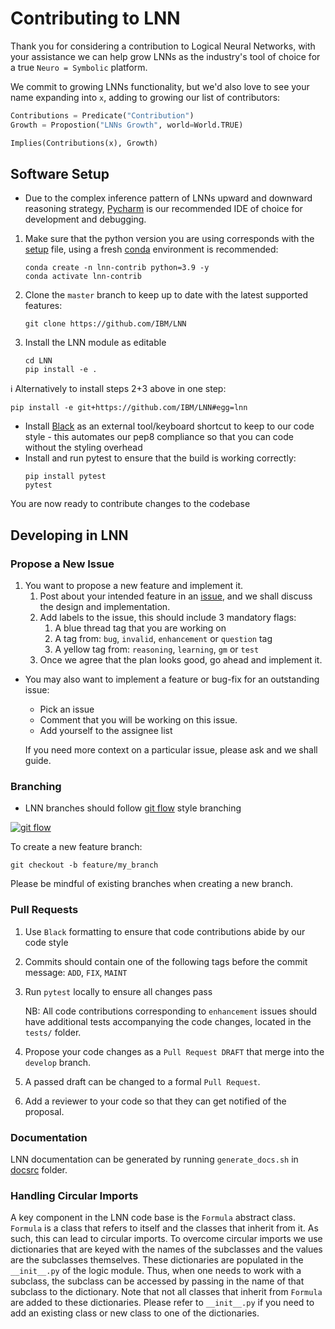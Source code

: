 
# Contributing to LNN
Thank you for considering a contribution to Logical Neural Networks, with your assistance we can help grow LNNs as the industry's tool of choice for a true `Neuro = Symbolic` platform.

We commit to growing LNNs functionality, but we'd also love to see your name expanding into `x`, adding to growing our list of contributors:
```python
Contributions = Predicate("Contribution")
Growth = Propostion("LNNs Growth", world=World.TRUE)

Implies(Contributions(x), Growth)
```

## Software Setup

* Due to the complex inference pattern of LNNs upward and downward reasoning strategy, [Pycharm](https://www.jetbrains.com/pycharm/download/) is our recommended IDE of choice for development and debugging.
1. Make sure that the python version you are using corresponds with the [setup](https://github.com/IBM/LNN/blob/master/setup.py) file, using a fresh [conda]() environment is recommended:
    ```commandline
    conda create -n lnn-contrib python=3.9 -y
    conda activate lnn-contrib
    ```
2. Clone the `master` branch to keep up to date with the latest supported features:
    ```commandline
    git clone https://github.com/IBM/LNN
    ```
3. Install the LNN module as editable
    ```commandline
    cd LNN
    pip install -e .
    ```
ℹ️ Alternatively to install steps 2+3 above in one step:
   ```commandline
   pip install -e git+https://github.com/IBM/LNN#egg=lnn
   ```
* Install [Black](https://black.readthedocs.io/en/stable/integrations/editors.html) as an external tool/keyboard shortcut to keep to our code style - this automates our pep8 compliance so that you can code without the styling overhead
* Install and run pytest to ensure that the build is working correctly:
    ```commandline
    pip install pytest
    pytest
    ```

You are now ready to contribute changes to the codebase

##  Developing in LNN

### Propose a New Issue

1. You want to propose a new feature and implement it.
   1. Post about your intended feature in an [issue](https://github.com/IBM/LNN/issues/new), and we shall discuss the design and implementation.
   2. Add labels to the issue, this should include 3 mandatory flags:
      1. A blue thread tag that you are working on
      2. A tag from: `bug`, `invalid`, `enhancement` or `question` tag
      3. A yellow tag from: `reasoning`, `learning`, `gm` or `test`
   3. Once we agree that the plan looks good, go ahead and implement it.

* You may also want to implement a feature or bug-fix for an outstanding issue:
  * Pick an issue
  * Comment that you will be working on this issue.
  * Add yourself to the assignee list

  If you need more context on a particular issue, please ask and we shall guide.

### Branching

* LNN branches should follow [git flow][git flow] style branching

[<img src="https://wac-cdn.atlassian.com/dam/jcr:34c86360-8dea-4be4-92f7-6597d4d5bfae/02%20Feature%20branches.svg?cdnVersion=296" alt="git flow"/>][git flow]

To create a new feature branch:
   ```commandline
   git checkout -b feature/my_branch
   ```

Please be mindful of existing branches when creating a new branch.

### Pull Requests

1. Use `Black` formatting to ensure that code contributions abide by our code style
2. Commits should contain one of the following tags before the commit message: `ADD`, `FIX`, `MAINT`
3. Run `pytest` locally to ensure all changes pass

   NB: All code contributions corresponding to `enhancement` issues should have additional tests accompanying the code changes, located in the `tests/` folder.
4. Propose your code changes as a `Pull Request DRAFT` that merge into the `develop` branch.
5. A passed draft can be changed to a formal `Pull Request`.
6. Add a reviewer to your code so that they can get notified of the proposal.

### Documentation

LNN documentation can be generated by running `generate_docs.sh` in [docsrc][docsrc] folder.

[docsrc]: https://github.com/IBM/LNN/tree/master/docsrc
[git flow]: https://www.atlassian.com/git/tutorials/comparing-workflows/gitflow-workflow

### Handling Circular Imports

A key component in the LNN code base is the `Formula` abstract class. `Formula` is a
class that refers to itself and the classes that inherit from it. As such, this can lead
to circular imports. To overcome circular imports we use dictionaries that are keyed
with the names of the subclasses and the values are the subclasses themselves. These
dictionaries are populated in the `__init__.py` of the logic module. Thus, when one
needs to work with a subclass, the subclass can be accessed by passing in the name of
that subclass to the dictionary. Note that not all classes that inherit from `Formula`
are added to these dictionaries. Please refer to `__init__.py` if you need to add an
existing class or new class to one of the dictionaries.
